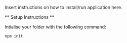 Insert instructions on how to install/run application here.

** Setup Instructions **

Intialise your folder with the following command:

```js
npm init 
```